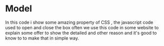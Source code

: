 # Model
In this code i show some amazing property of CSS , the javascript code used to open and close the box often we use this code in some website to explain some offer to show the detailed and other reason and it's good to know to to make that in simple way.
